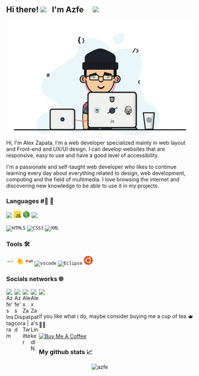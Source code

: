 <!--
**Azfe/Azfe** is a ✨ _special_ ✨ repository because its `README.md` (this file) appears on your GitHub profile.

Here are some ideas to get you started:

- 🔭 I’m currently working on ...
- 🌱 I’m currently learning ...
- 👯 I’m looking to collaborate on ...
- 🤔 I’m looking for help with ...
- 💬 Ask me about ...
- 📫 How to reach me: ...
- 😄 Pronouns: ...
- ⚡ Fun fact: ...
-->

<h2> Hi there! <img src="https://media.giphy.com/media/hvRJCLFzcasrR4ia7z/giphy.gif" width="25px"> &nbsp;
  I'm Azfe &nbsp; &nbsp; <img src="https://cdn.pixabay.com/animation/2023/06/13/15/13/15-13-30-905_256.gif" width="50px">
</h2> 

<img align="right" alt="GIF" src="https://github.com/Azfe/Azfe/blob/main/programming2.gif?raw=true" width="500" height="320" />

Hi, I'm Alex Zapata, I'm a web developer specialized mainly in web layout and Front-end and UX/UI design. I can develop websites that are responsive, easy to use and have a good level of accessibility.

I'm a passionate and self-taught web developer who likes to continue learning every day about everything related to design, web development, computing and the field of multimedia.
I love browsing the internet and discovering new knowledge to be able to use it in my projects.


### Languages #⃣ ⌨

<code><img height="20" src="https://cdn.icon-icons.com/icons2/2415/PNG/512/java_original_wordmark_logo_icon_146459.png"></code>
<code><img height="20" src="https://raw.githubusercontent.com/github/explore/80688e429a7d4ef2fca1e82350fe8e3517d3494d/topics/javascript/javascript.png"></code>
<code><img height="20" src="https://raw.githubusercontent.com/github/explore/80688e429a7d4ef2fca1e82350fe8e3517d3494d/topics/nodejs/nodejs.png"></code>
<code><img height="20" src="https://img2.freepng.es/20180904/xhu/kisspng-logo-image-computer-icons-php-portable-network-gra-william-davies-meng-mongodb-5b8e9698822d99.0636011515360713205332.jpg"></code>

<code><img src="https://upload.wikimedia.org/wikipedia/commons/thumb/6/61/HTML5_logo_and_wordmark.svg/768px-HTML5_logo_and_wordmark.svg.png" alt="HTML5" width="24"></code>
<code><img src="https://cdn-icons-png.flaticon.com/512/919/919826.png" alt="CSS3" width="24"></code>
<code><img src="https://w7.pngwing.com/pngs/650/774/png-transparent-xml-schema-document-type-definition-configuration-file-parsing-raspberry-logo-miscellaneous-text-rectangle.png" alt="XML" width="24"></code>

### Tools 🛠️
<code><img src="https://raw.githubusercontent.com/github/explore/80688e429a7d4ef2fca1e82350fe8e3517d3494d/topics/mysql/mysql.png" alt="mysql" width="24"></code>
<code><img height="20" src="https://raw.githubusercontent.com/github/explore/80688e429a7d4ef2fca1e82350fe8e3517d3494d/topics/firebase/firebase.png"></code>
<code><img height="20" src="https://raw.githubusercontent.com/github/explore/80688e429a7d4ef2fca1e82350fe8e3517d3494d/topics/git/git.png"></code>
<code><img src="https://upload.wikimedia.org/wikipedia/commons/thumb/2/2d/Visual_Studio_Code_1.18_icon.svg/1200px-Visual_Studio_Code_1.18_icon.svg.png" alt="vscode" width="24"></code>
<code><img src="https://cdn.worldvectorlogo.com/logos/eclipse-11.svg" alt="Eclipse" width="24"></code>
<code><img src="https://raw.githubusercontent.com/github/explore/80688e429a7d4ef2fca1e82350fe8e3517d3494d/topics/ubuntu/ubuntu.png" alt="Ubuntu" width="24"></code>

<!--
<code><img src="" alt="" width=""></code>
-->

### Socials networks 🌐 <br />

<a href="https://www.instagram.com/azfe1984/">
  <img align="left" alt="Azfe's Instagram" width="22px" src="https://raw.githubusercontent.com/hussainweb/hussainweb/main/icons/instagram.png" />
</a>
<a href="https://discord.gg/Azfe#3154">
  <img align="left" alt="Azfe's Discord" width="22px" src="https://seeklogo.com/images/D/discord-logo-134E148657-seeklogo.com.png" />
</a>
<a href="https://twitter.com/AlexZapata1984">
  <img align="left" alt="Alex Zapata | Twitter" width="22px" src="https://upload.wikimedia.org/wikipedia/commons/5/57/X_logo_2023_%28white%29.png" />
</a>
<a href="https://www.linkedin.com/in/alejandrozapataf/">
  <img align="left" alt="Alex Zapata's LinkedIN" width="22px" src="https://upload.wikimedia.org/wikipedia/commons/c/ca/LinkedIn_logo_initials.png" />
</a>

![](https://visitor-badge.glitch.me/badge?page_id=azfe.azfe)

<br/>

if you like what i do, maybe consider buying me a cup of tea 🫖🍪🤗

<a href="https://www.buymeacoffee.com/alexzapata" target="_blank"><img src="https://cdn.buymeacoffee.com/buttons/v2/default-red.png" alt="Buy Me A Coffee" width="150" ></a>
<br/>

 ### My github stats 📈

<p align="center"> <img src="https://github-readme-stats.vercel.app/api?username=Azfe&show_icons=true&theme=gotham" alt="azfe" />
